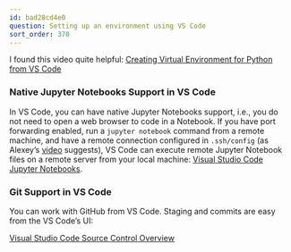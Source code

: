 ```yaml
---
id: bad28cd4e0
question: Setting up an environment using VS Code
sort_order: 370
---
```


I found this video quite helpful: [Creating Virtual Environment for Python from VS Code](https://www.youtube.com/watch?v=8h9w0meM8i4)

### Native Jupyter Notebooks Support in VS Code

In VS Code, you can have native Jupyter Notebooks support, i.e., you do not need to open a web browser to code in a Notebook. If you have port forwarding enabled, run a `jupyter notebook` command from a remote machine, and have a remote connection configured in `.ssh/config` (as Alexey’s [video](https://www.youtube.com/watch?v=IXSiYkP23zo) suggests), VS Code can execute remote Jupyter Notebook files on a remote server from your local machine: [Visual Studio Code Jupyter Notebooks](https://code.visualstudio.com/docs/datascience/jupyter-notebooks).

### Git Support in VS Code

You can work with GitHub from VS Code. Staging and commits are easy from the VS Code’s UI:

[Visual Studio Code Source Control Overview](https://code.visualstudio.com/docs/sourcecontrol/overview)